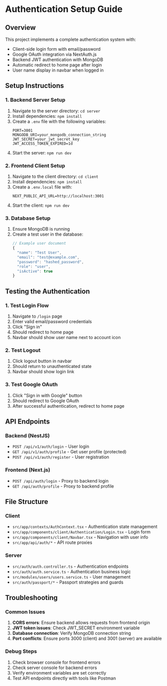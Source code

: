 # Authentication Setup Guide

## Overview
This project implements a complete authentication system with:
- Client-side login form with email/password
- Google OAuth integration via NextAuth.js
- Backend JWT authentication with MongoDB
- Automatic redirect to home page after login
- User name display in navbar when logged in

## Setup Instructions

### 1. Backend Server Setup
1. Navigate to the server directory: `cd server`
2. Install dependencies: `npm install`
3. Create a `.env` file with the following variables:
   ```
   PORT=3001
   MONGODB_URI=your_mongodb_connection_string
   JWT_SECRET=your_jwt_secret_key
   JWT_ACCESS_TOKEN_EXPIRED=1d
   ```
4. Start the server: `npm run dev`

### 2. Frontend Client Setup
1. Navigate to the client directory: `cd client`
2. Install dependencies: `npm install`
3. Create a `.env.local` file with:
   ```
   NEXT_PUBLIC_API_URL=http://localhost:3001
   ```
4. Start the client: `npm run dev`

### 3. Database Setup
1. Ensure MongoDB is running
2. Create a test user in the database:
   ```javascript
   // Example user document
   {
     "name": "Test User",
     "email": "test@example.com",
     "password": "hashed_password",
     "role": "user",
     "isActive": true
   }
   ```

## Testing the Authentication

### 1. Test Login Flow
1. Navigate to `/login` page
2. Enter valid email/password credentials
3. Click "Sign in"
4. Should redirect to home page
5. Navbar should show user name next to account icon

### 2. Test Logout
1. Click logout button in navbar
2. Should return to unauthenticated state
3. Navbar should show login link

### 3. Test Google OAuth
1. Click "Sign in with Google" button
2. Should redirect to Google OAuth
3. After successful authentication, redirect to home page

## API Endpoints

### Backend (NestJS)
- `POST /api/v1/auth/login` - User login
- `GET /api/v1/auth/profile` - Get user profile (protected)
- `POST /api/v1/auth/register` - User registration

### Frontend (Next.js)
- `POST /api/auth/login` - Proxy to backend login
- `GET /api/auth/profile` - Proxy to backend profile

## File Structure

### Client
- `src/app/contexts/AuthContext.tsx` - Authentication state management
- `src/app/components/client/Authentication/Login.tsx` - Login form
- `src/app/components/client/Navbar.tsx` - Navigation with user info
- `src/app/api/auth/*` - API route proxies

### Server
- `src/auth/auth.controller.ts` - Authentication endpoints
- `src/auth/auth.service.ts` - Authentication business logic
- `src/modules/users/users.service.ts` - User management
- `src/auth/passport/*` - Passport strategies and guards

## Troubleshooting

### Common Issues
1. **CORS errors**: Ensure backend allows requests from frontend origin
2. **JWT token issues**: Check JWT_SECRET environment variable
3. **Database connection**: Verify MongoDB connection string
4. **Port conflicts**: Ensure ports 3000 (client) and 3001 (server) are available

### Debug Steps
1. Check browser console for frontend errors
2. Check server console for backend errors
3. Verify environment variables are set correctly
4. Test API endpoints directly with tools like Postman


